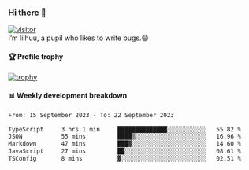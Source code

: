 ### Hi there 👋
[![visitor](https://visitor-badge.glitch.me/badge?page_id=liihuu&right_color=blue)](https://github.com/liihuu)<br>
I’m liihuu, a pupil who likes to write bugs.😄


#### 🏆 Profile trophy
[![trophy](https://github-profile-trophy.vercel.app?username=liihuu&margin-w=16&margin-h=16&rank=-C,-B)](https://github.com/liihuu)


#### 📊 Weekly development breakdown
<!--START_SECTION:waka-->

```txt
From: 15 September 2023 - To: 22 September 2023

TypeScript     3 hrs 1 min     ██████████████░░░░░░░░░░░   55.82 %
JSON           55 mins         ████▒░░░░░░░░░░░░░░░░░░░░   16.96 %
Markdown       47 mins         ███▓░░░░░░░░░░░░░░░░░░░░░   14.60 %
JavaScript     27 mins         ██░░░░░░░░░░░░░░░░░░░░░░░   08.61 %
TSConfig       8 mins          ▓░░░░░░░░░░░░░░░░░░░░░░░░   02.51 %
```

<!--END_SECTION:waka-->

<!--
**liihuu/liihuu** is a ✨ _special_ ✨ repository because its `README.md` (this file) appears on your GitHub profile.

Here are some ideas to get you started:

- 🔭 I’m currently working on ...
- 🌱 I’m currently learning ...
- 👯 I’m looking to collaborate on ...
- 🤔 I’m looking for help with ...
- 💬 Ask me about ...
- 📫 How to reach me: ...
- 😄 Pronouns: ...
- ⚡ Fun fact: ...
-->
